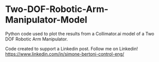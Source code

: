 # Two-DOF-Robotic-Arm-Manipulator-Model
Python code used to plot the results from a Collimator.ai model of a Two DOF Robotic Arm Manipulator.

Code created to support a Linkedin post. Follow me on Linkedin! https://www.linkedin.com/in/simone-bertoni-control-eng/
